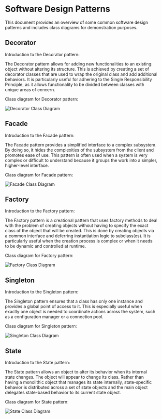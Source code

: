 # Software Design Patterns

This document provides an overview of some common software design patterns and includes class diagrams for demonstration purposes.

## Decorator

Introduction to the Decorator pattern:

The Decorator pattern allows for adding new functionalities to an existing object without altering its structure. This is achieved by creating a set of decorator classes that are used to wrap the original class and add additional behaviors. It is particularly useful for adhering to the Single Responsibility Principle, as it allows functionality to be divided between classes with unique areas of concern.

Class diagram for Decorator pattern:

![Decorator Class Diagram](decorator-class-diagram.png)

## Facade

Introduction to the Facade pattern:

The Facade pattern provides a simplified interface to a complex subsystem. By doing so, it hides the complexities of the subsystem from the client and promotes ease of use. This pattern is often used when a system is very complex or difficult to understand because it groups the work into a simpler, higher-level interface.

Class diagram for Facade pattern:

![Facade Class Diagram](facade-class-diagram.png)

## Factory

Introduction to the Factory pattern:

The Factory pattern is a creational pattern that uses factory methods to deal with the problem of creating objects without having to specify the exact class of the object that will be created. This is done by creating objects via a common interface and deferring instantiation logic to subclass(es). It is particularly useful when the creation process is complex or when it needs to be dynamic and controlled at runtime.

Class diagram for Factory pattern:

![Factory Class Diagram](factory-class-diagram.png)

## Singleton

Introduction to the Singleton pattern:

The Singleton pattern ensures that a class has only one instance and provides a global point of access to it. This is especially useful when exactly one object is needed to coordinate actions across the system, such as a configuration manager or a connection pool.

Class diagram for Singleton pattern:

![Singleton Class Diagram](singleton-class-diagram.png)

## State

Introduction to the State pattern:

The State pattern allows an object to alter its behavior when its internal state changes. The object will appear to change its class. Rather than having a monolithic object that manages its state internally, state-specific behavior is distributed across a set of state objects and the main object delegates state-based behavior to its current state object.

Class diagram for State pattern:

![State Class Diagram](state-class-diagram.png)
